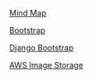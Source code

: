 [Mind Map](https://www.mindmeister.com/map/2416189355?t=Wj96yNYcRB)

[Bootstrap](https://getbootstrap.com/docs/5.0/getting-started/introduction/)

[Django Bootstrap](https://django-bootstrap-v5.readthedocs.io/en/latest/quickstart.html)

[AWS Image Storage](https://www.section.io/engineering-education/using-amazon-web-service-for-django-media-files-storage/#setting-up-gallery-app)